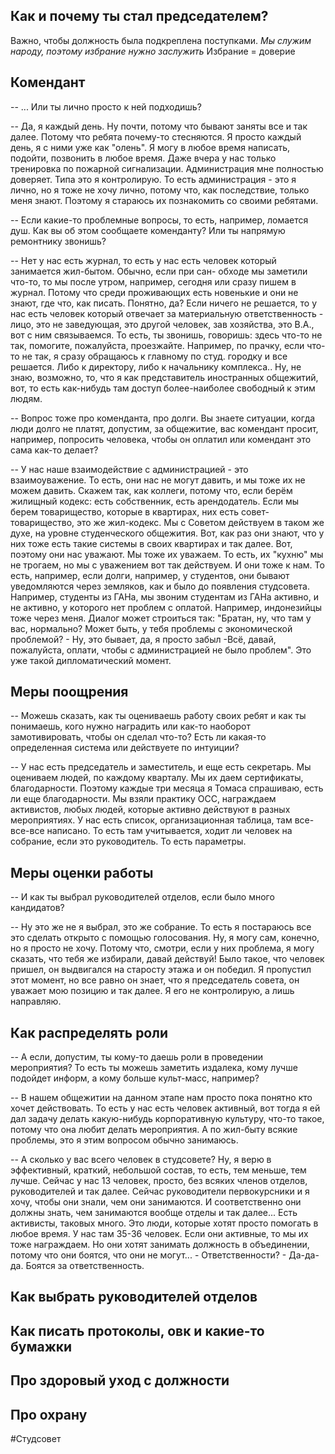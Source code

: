 **Как и почему ты стал председателем?**
-
Важно, чтобы должность была подкреплена поступками.
*Мы служим народу, поэтому избрание нужно заслужить* 
Избрание = доверие

**Комендант**
-
-- ... Или ты лично просто к ней подходишь? 

-- Да, я каждый день. Ну почти, потому что бывают заняты все и так далее. Потому что ребята почему-то стесняются. Я просто каждый день, я с ними уже как "олень". Я могу в любое время написать, подойти, позвонить в любое время. Даже вчера у нас только тренировка по пожарной сигнализации. Администрация мне полностью доверяет. Типа это я контролирую. То есть администрация - это я лично, но я тоже не хочу лично, потому что, как последствие,  только меня знают. Поэтому я стараюсь их познакомить со своими ребятами.

-- Если какие-то проблемные вопросы, то есть, например, ломается душ. Как вы об этом сообщаете коменданту? Или ты напрямую ремонтнику звонишь?

-- Нет у нас есть журнал, то есть у нас есть человек который занимается жил-бытом. Обычно, если при сан- обходе мы заметили что-то, то мы после утром, например, сегодня или сразу пишем в журнал. Потому что среди проживающих есть новенькие и они не знают, где что, как писать. Понятно, да? Если ничего не решается, то у нас есть человек который отвечает за материальную ответственность -  лицо, это не заведующая, это другой человек, зав хозяйства, это В.А., вот с ним связываемся. То есть, ты звонишь, говоришь: здесь что-то не так, помогите, пожалуйста, проезжайте. Например, по прачку, если что-то не так, я сразу обращаюсь к главному по студ. городку и все решается. Либо к директору, либо к начальнику комплекса.. Ну, не знаю, возможно, то, что я как представитель иностранных общежитий, вот, то есть как-нибудь там доступ более-наиболее свободный к этим людям.

-- Вопрос тоже про коменданта, про долги. Вы знаете ситуации, когда люди долго не платят, допустим, за общежитие, вас комендант просит, например, попросить человека, чтобы он оплатил или комендант это сама как-то делает?

-- У нас  наше взаимодействие с администрацией - это взаимоуважение. То есть, они нас не могут давить, и мы тоже их не можем давить. Скажем так, как коллеги, потому что, если берём жилищный кодекс: есть собственник, есть арендодатель. Если мы берем  товарищество, которые в квартирах, них есть совет-товарищество, это же жил-кодекс. Мы с Советом действуем в таком же духе, на уровне студенческого общежития. Вот, как раз они знают, что у них тоже есть такие системы в своих квартирах и так далее. Вот, поэтому они нас уважают. Мы тоже их уважаем. То есть, их "кухню" мы не трогаем, но мы с уважением вот так действуем. И они тоже к нам. То есть, например, если долги, например, у студентов, они бывают уведомляются через земляков, как и было до появления студсовета. Например, студенты из ГАНа, мы звоним студентам из ГАНа активно, и не активно, у которого нет проблем с оплатой. Например, индонезийцы тоже через меня. Диалог может строиться так: "Братан, ну, что там у вас, нормально? Может быть, у тебя проблемы с экономической проблемой? - Ну, это бывает, да, я просто забыл -Всё, давай, пожалуйста, оплати, чтобы с администрацией не было проблем". Это уже такой дипломатический момент.

**Меры поощрения**
-
-- Можешь сказать, как ты оцениваешь работу своих ребят и как ты понимаешь, кого нужно наградить или как-то наоборот замотивировать, чтобы он сделал что-то? Есть ли какая-то определенная система или действуете по интуиции?

-- У нас есть председатель и заместитель, и еще есть секретарь. Мы оцениваем людей, по каждому кварталу. Мы их даем сертификаты, благодарности. Поэтому каждые три месяца я Томаса спрашиваю, есть ли еще благодарности. Мы взяли практику ОСС, награждаем активистов, любых людей, которые активно действуют в разных мероприятиях. У нас есть список, организационная таблица, там все-все-все написано. То есть там учитывается, ходит ли человек на собрание, если это руководитель. То есть параметры.

**Меры оценки работы**
-
-- И как ты выбрал руководителей отделов, если было много кандидатов?

-- Ну это же не я выбрал, это же собрание. То есть я постараюсь все это сделать открыто с помощью голосования. Ну, я могу сам, конечно, но я просто не хочу. Потому что, смотри, если у них проблема, я могу сказать, что тебя же избирали, давай действуй! Было такое, что человек пришел, он выдвигался на старосту этажа и он победил. Я пропустил этот момент, но все равно он знает, что я председатель совета, он уважает мою позицию и так далее. Я его не контролирую, а лишь направляю.

**Как распределять роли**
-
-- А если, допустим, ты кому-то даешь роли в проведении мероприятия? То есть ты можешь заметить издалека, кому лучше подойдет информ, а кому больше культ-масс, например?

-- В нашем общежитии на данном этапе нам просто пока понятно кто хочет действовать. То есть у нас есть человек активный, вот тогда я ей дал задачу делать какую-нибудь корпоративную культуру, что-то такое, потому что она любит делать мероприятия. А по жил-быту всякие проблемы, это я этим вопросом обычно занимаюсь.

-- А сколько у вас всего человек в студсовете? Ну, я верю в эффективный, краткий, небольшой состав, то есть, тем меньше, тем лучше. Сейчас у нас 13 человек, просто, без всяких членов отделов, руководителей и так далее. Сейчас руководители первокурсники и я хочу, чтобы они знали, чем они занимаются. И соответственно они должны знать, чем занимаются вообще отделы и так далее... Есть активисты, таковых много. Это люди, которые хотят просто помогать в любое время. У нас там 35-36 человек. Если они активные, то мы их тоже награждаем. Но они хотят занимать должность в объединении, потому что они боятся, что они не могут... - Ответственности? - Да-да-да. Боятся за ответственность.

**Как выбрать руководителей отделов**
   -

**Как писать протоколы, овк и какие-то бумажки**
-

**Про здоровый уход с должности**
-

**Про охрану**
-


#Студсовет 
